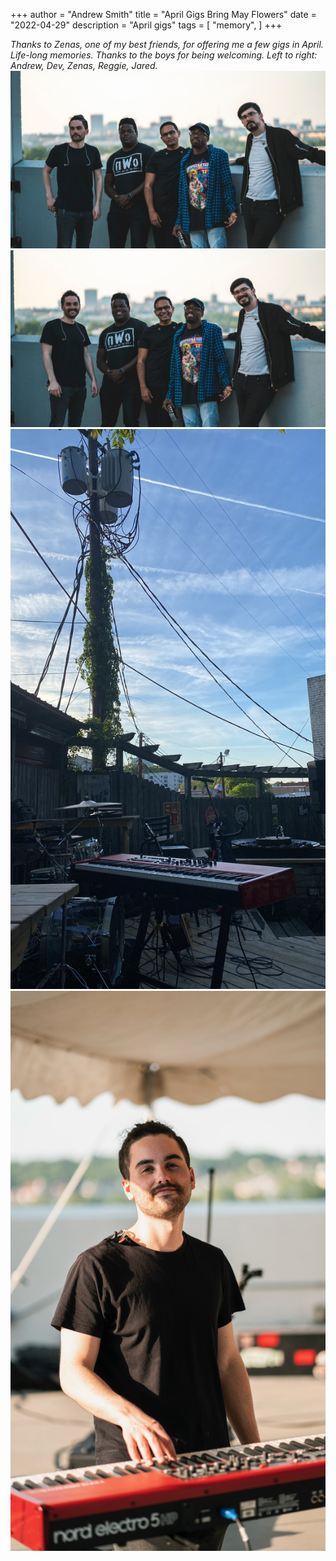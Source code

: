 +++
author = "Andrew Smith"
title = "April Gigs Bring May Flowers"
date = "2022-04-29"
description = "April gigs"
tags = [
    "memory",
]
+++

*Thanks to Zenas, one of my best friends, for offering me a few gigs in April. Life-long memories. Thanks to the boys for being welcoming. Left to right: Andrew, Dev, Zenas, Reggie, Jared.*
![avatar.png](/images/april-gigs/DSC05501.jpeg)
![avatar.png](/images/april-gigs/DSC05511.jpeg)
![avatar.png](/images/april-gigs/9A066733-30A3-425B-BDEA-A455F22EA3E8.jpg)
![avatar.png](/images/april-gigs/DSC05478.jpeg)

